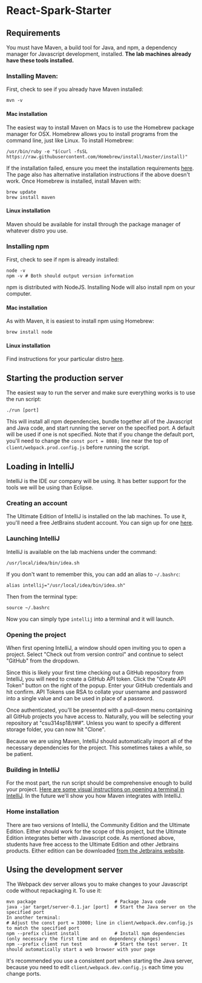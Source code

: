 # React-Spark-Starter
## Requirements
You must have Maven, a build tool for Java, and npm, a dependency manager for Javascript development, installed. **The lab machines already have these tools installed.**
### Installing Maven:
First, check to see if you already have Maven installed:

    mvn -v
#### Mac installation
The easiest way to install Maven on Macs is to use the Homebrew package manager for OSX. Homebrew allows you to install programs from the command line, just like Linux. To install Homebrew:

    /usr/bin/ruby -e "$(curl -fsSL https://raw.githubusercontent.com/Homebrew/install/master/install)"
If the installation failed, ensure you meet the installation requirements [here](https://docs.brew.sh/Installation.html). The page also has alternative installation instructions if the above doesn't work. Once Homebrew is installed, install Maven with:

    brew update
    brew install maven
#### Linux installation
Maven should be available for install through the package manager of whatever distro you use. 
### Installing npm
First, check to see if npm is already installed:

    node -v
    npm -v # Both should output version information
npm is distributed with NodeJS. Installing Node will also install npm on your computer.
#### Mac installation
As with Maven, it is easiest to install npm using Homebrew:
    
    brew install node
#### Linux installation 
Find instructions for your particular distro [here](https://nodejs.org/en/download/package-manager/).
## Starting the production server
The easiest way to run the server and make sure everything works is to use the run script:
    
    ./run [port]
This will install all npm dependencies, bundle together all of the Javascript and Java code, and start running the server on the specified port. A default will be used if one is not specified. Note that if you change the default port, you'll need to change the `const port = 8088;` line near the top of `client/webpack.prod.config.js` before running the script.

## Loading in IntelliJ
IntelliJ is the IDE our company will be using. It has better support for the tools we will be using than Eclipse. 

### Creating an account
The Ultimate Edition of IntelliJ is installed on the lab machines. To use it, you'll need a free JetBrains student account. You can sign up for one [here](https://www.jetbrains.com/student/).

### Launching IntelliJ
IntelliJ is available on the lab machiens under the command:

    /usr/local/idea/bin/idea.sh
If you don't want to remember this, you can add an alias to `~/.bashrc`:
    
    alias intellij="/usr/local/idea/bin/idea.sh"
Then from the terminal type:

    source ~/.bashrc
Now you can simply type `intellij` into a terminal and it will launch. 

### Opening the project

When first opening IntelliJ, a window should open inviting you to open a project. Select "Check out from version control" and continue to select "GitHub" from the dropdown. 

Since this is likely your first time checking out a GitHub repository from IntelliJ,
you will need to create a GitHub API token. Click the "Create API Token" button on the right of the popup. Enter your GitHub credentials and hit confirm. API Tokens use RSA to collate your username and password into a single value and can be used in place of a password. 

Once authenticated, you'll be presented with a pull-down menu containing all GitHub 
projects you have access to.  Naturally, you will be selecting your repository at "csu314sp18/<i>t##</i>".  Unless you
want to specify a different storage folder, you can now hit "Clone".

Because we are using Maven, IntelliJ should automatically import all of the necessary dependencies for the project. This sometimes takes a while, so be patient.

### Building in IntelliJ
For the most part, the run script should be comprehensive enough to build your project. [Here are some visual instructions on opening a terminal in IntelliJ](https://www.jetbrains.com/help/idea/working-with-tool-windows.html#tool_window_quick_access). In the future we'll show you how Maven integrates with IntelliJ. 

### Home installation
There are two versions of IntelliJ, the Community Edition and the Ultimate Edition. Either should work for the scope of this project, but the Ultimate Edition integrates better with Javascript code. As mentioned above, students have free access to the Ultimate Edition and other Jetbrains products. Either edition can be downloaded [from the Jetbrains website](https://www.jetbrains.com/idea/download/#section=windows).

## Using the development server
The Webpack dev server allows you to make changes to your Javascript code without repackaging it. To use it:

    mvn package                             # Package Java code
    java -jar target/server-0.1.jar [port]  # Start the Java server on the specified port
    In another terminal:
    # Adjust the const port = 33000; line in client/webpack.dev.config.js to match the specified port
    npm --prefix client install             # Install npm dependencies (only necessary the first time and on dependency changes)
    npm --prefix client run test            # Start the test server. It should automatically start a web browser with your page
It's recommended you use a consistent port when starting the Java server, because you need to edit `client/webpack.dev.config.js` each time you change ports. 
